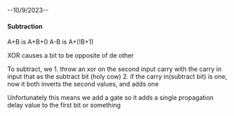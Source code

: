 --10/9/2023--
#### Subtraction
A+B is A+B+0
A-B is A+(!B+1)

XOR causes a bit to be opposite of de other

To subtract, we
	1. throw an xor on the second input carry with the carry in input that as the subtract bit (holy cow)
	2. if the carry in(subtract bit) is one, now it both inverts the second values, and adds one

Unfortunately this means we add a gate so it adds a single propagation delay value to the first bit or something
